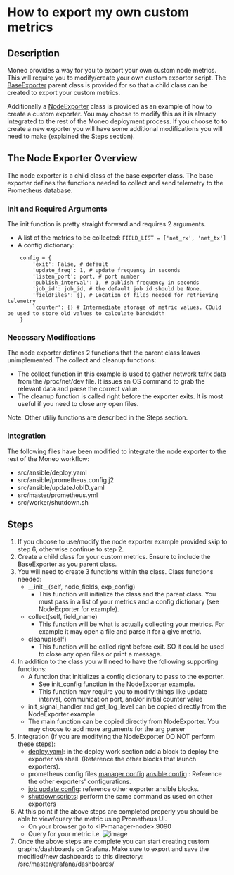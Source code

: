 How to export my own custom metrics
=====
Description
-----
Moneo provides a way for you to export your own custom node metrics. This will require you to modify/create your own custom exporter script. The [BaseExporter](./src/worker/exporters/base_exporter.py) parent class is provided for so that a child class can be created to export your custom metrics.

Additionally a [NodeExporter](./src/worker/exporters/node_exporter.py) class is provided as an example of how to create a custom exporter. You may choose to modify this as it is already integrated to the rest of the Moneo deployment process. If you choose to to create a new exporter you will have some additional modifications you will need to make (explained the Steps section). 

The Node Exporter Overview
-----
The node exporter is a child class of the base exporter class. The base exporter defines the functions needed to collect and send telemetry to the Prometheus database. 
### Init and Required Arguments
The init function is pretty straight forward and requires 2 arguments. 
- A list of the metrics to be collected:
```FIELD_LIST = ['net_rx', 'net_tx']```
- A config dictionary:
```
    config = {
        'exit': False, # default
        'update_freq': 1, # update frequency in seconds
        'listen_port': port, # port number
        'publish_interval': 1, # publish frequency in seconds
        'job_id': job_id, # the default job id should be None.
        'fieldFiles': {}, # Location of files needed for retrieving telemetry
        'counter': {} # Intermediate storage of metric values. COuld be used to store old values to calculate bandwidth
    }
```
### Necessary Modifications
The node exporter defines 2 functions that the parent class leaves unimplemented. The collect and cleanup functions:
- The collect function in this example is used to gather network tx/rx data from the /proc/net/dev file. It issues an OS command to grab the relevant data and parse the correct value. 
- The cleanup function is called right before the exporter exits. It is most useful if you need to close any open files.

Note: Other utiliy functions are described in the Steps section.

### Integration
The following files have been modified to integrate the node exporter to the rest of the Moneo workflow:
-    src/ansible/deploy.yaml
-    src/ansible/prometheus.config.j2
-    src/ansible/updateJobID.yaml
-    src/master/prometheus.yml
-    src/worker/shutdown.sh


Steps
-----
1. If you choose to use/modify the node exporter example provided skip to step 6, otherwise continue to step 2.
2. Create a child class for your custom metrics. Ensure to include the BaseExporter as you parent class.
3. You will need to create 3 functions within the class. Class functions needed:
   -  \_\_init\_\_(self, node_fields, exp_config)
       - This function will initialize the class and the parent class. You must pass in a list of your metrics and a config dictionary (see NodeExporter for example).
   -   collect(self, field_name)
       - This function will be what is actually collecting your metrics. For example it may open a file and parse it for a give metric. 
   -   cleanup(self)
       - This function will be called right before exit. SO it could be used to close any open files or print a message.
4. In addition to the class you will need to have the following supporting functions:
   - A function that initializes a config dictionary to pass to the exporter.
      - See init_config function in the NodeExporter example.
      - This function may require you to modify things like update interval, communication port, and/or initial counter value
   - init_signal_handler and  get_log_level can be copied directly from the NodeExporter example
   - The main function can be copied directly from NodeExporter. You may choose to add more arguments for the arg parser
5. Integration (If you are modifying the NodeExporter DO NOT perform these steps):
   - [deploy.yaml](./src/ansible/deploy.yaml): in the deploy work section add a block to deploy the exporter via shell. (Reference the other blocks that launch exporters).
   - prometheus config files [manager config](./src/master/prometheus.yml) [ansible config](./src/ansible/prometheus.config.j2) : Reference the other exporters' configurations.
   - [job update config](./src/ansible/updateJobID.yaml): reference other exporter ansible blocks.
   - [shutdownscripts](./src/worker/shutdown.sh): perform the same command as used on other exporters
 6. At this point if the above steps are completed properly you should be able to view/query the metric using Prometheus UI. 
    - On your browser go to \<IP-manager-node\>:9090
    - Query for your metric i.e. ![image](https://user-images.githubusercontent.com/70273488/189758490-9949e332-b025-4afd-a6d3-8b402950ca46.png)
 7. Once the above steps are complete you can start creating custom graphs/dashboards on Grafana. Make sure to export and save the modified/new dashboards to this directory:
  /src/master/grafana/dashboards/ 
  


